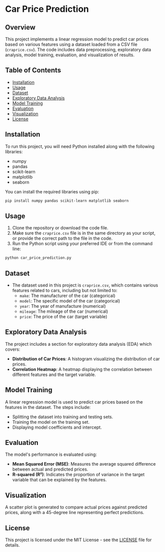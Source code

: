 # Car Price Prediction

## Overview

This project implements a linear regression model to predict car prices based on various features using a dataset loaded from a CSV file (`craprice.csv`). The code includes data preprocessing, exploratory data analysis, model training, evaluation, and visualization of results.

## Table of Contents

- [Installation](#installation)
- [Usage](#usage)
- [Dataset](#dataset)
- [Exploratory Data Analysis](#exploratory-data-analysis)
- [Model Training](#model-training)
- [Evaluation](#evaluation)
- [Visualization](#visualization)
- [License](#license)

## Installation

To run this project, you will need Python installed along with the following libraries:

- numpy
- pandas
- scikit-learn
- matplotlib
- seaborn

You can install the required libraries using pip:

```bash
pip install numpy pandas scikit-learn matplotlib seaborn
```

## Usage

1. Clone the repository or download the code file.
2. Make sure the `craprice.csv` file is in the same directory as your script, or provide the correct path to the file in the code.
3. Run the Python script using your preferred IDE or from the command line:

```bash
python car_price_prediction.py
```

## Dataset

- The dataset used in this project is `craprice.csv`, which contains various features related to cars, including but not limited to:
  - `make`: The manufacturer of the car (categorical)
  - `model`: The specific model of the car (categorical)
  - `year`: The year of manufacture (numerical)
  - `mileage`: The mileage of the car (numerical)
  - `price`: The price of the car (target variable)

## Exploratory Data Analysis

The project includes a section for exploratory data analysis (EDA) which covers:

- **Distribution of Car Prices**: A histogram visualizing the distribution of car prices.
- **Correlation Heatmap**: A heatmap displaying the correlation between different features and the target variable.

## Model Training

A linear regression model is used to predict car prices based on the features in the dataset. The steps include:

- Splitting the dataset into training and testing sets.
- Training the model on the training set.
- Displaying model coefficients and intercept.

## Evaluation

The model's performance is evaluated using:

- **Mean Squared Error (MSE)**: Measures the average squared difference between actual and predicted prices.
- **R-squared (R²)**: Indicates the proportion of variance in the target variable that can be explained by the features.

## Visualization

A scatter plot is generated to compare actual prices against predicted prices, along with a 45-degree line representing perfect predictions.

## License

This project is licensed under the MIT License - see the [LICENSE](LICENSE) file for details.
